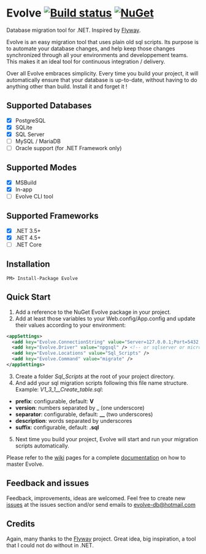 # Evolve [![Build status](https://ci.appveyor.com/api/projects/status/oj9wf4bk0p0npggu?svg=true)](https://ci.appveyor.com/project/lecaillon/evolve) [![NuGet](https://buildstats.info/nuget/Evolve)](https://www.nuget.org/packages/Evolve)
Database migration tool for .NET. Inspired by [Flyway](https://flywaydb.org/).

Evolve is an easy migration tool that uses plain old sql scripts. Its purpose is to automate your database changes, and help keep those changes synchronized through all your environments and developpement teams.
This makes it an ideal tool for continuous integration / delivery.

Over all Evolve embraces simplicity. Every time you build your project, it will automatically ensure that your database is up-to-date, without having to do anything other than build. Install it and forget it !

## Supported Databases
- [x] PostgreSQL
- [x] SQLite
- [x] SQL Server
- [ ] MySQL / MariaDB
- [ ] Oracle support (for .NET Framework only)

## Supported Modes
- [x] MSBuild
- [x] In-app
- [ ] Evolve CLI tool

## Supported Frameworks
- [x] .NET 3.5+
- [x] .NET 4.5+
- [ ] .NET Core

## Installation
```
PM> Install-Package Evolve
```

## Quick Start
1. Add a reference to the NuGet Evolve package in your project.
2. Add at least those variables to your Web.config/App.config and update their values according to your environment:
```xml
<appSettings>
  <add key="Evolve.ConnectionString" value="Server=127.0.0.1;Port=5432;Database=my_db;User Id=postgres;Password=postgres;" />
  <add key="Evolve.Driver" value="npgsql" /> <!-- or sqlserver or microsoftdatasqlite or sqlite or mysql or mariadb -->
  <add key="Evolve.Locations" value="Sql_Scripts" />
  <add key="Evolve.Command" value="migrate" />
</appSettings>
```
3. Create a folder *Sql_Scripts* at the root of your project directory.
4. And add your sql migration scripts following this file name structure. Example: *V1_3_1__Create_table.sql*:
- **prefix**: configurable, default: **V**
- **version**: numbers separated by _ (one underscore)
- **separator**: configurable, default: **__** (two underscores)
- **description**: words separated by underscores
- **suffix**: configurable, default: **.sql** 
5. Next time you build your project, Evolve will start and run your migration scripts automatically.

Please refer to the [wiki](https://github.com/lecaillon/Evolve/wiki) pages for a complete [documentation](https://github.com/lecaillon/Evolve/wiki) on how to master Evolve.

## Feedback and issues
Feedback, improvements, ideas are welcomed.
Feel free to create new [issues](https://github.com/lecaillon/Evolve/issues) at the issues section and/or send emails to evolve-db@hotmail.com

## Credits
Again, many thanks to the [Flyway](https://flywaydb.org/) project. Great idea, big inspiration, a tool that I could not do without in .NET.
